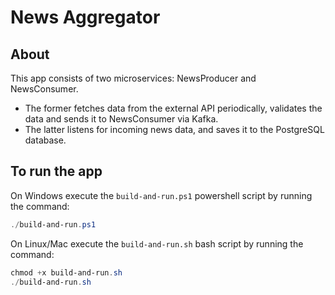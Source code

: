 # News Aggregator

## About

This app consists of two microservices: NewsProducer and NewsConsumer.
* The former fetches data from the external API periodically, validates the data and sends it to NewsConsumer via Kafka.
* The latter listens for incoming news data, and saves it to the PostgreSQL database.

## To run the app

On Windows execute the `build-and-run.ps1` powershell script by running the command:

```powershell
./build-and-run.ps1
```

On Linux/Mac execute the `build-and-run.sh` bash script by running the command:

```powershell
chmod +x build-and-run.sh
./build-and-run.sh
```
